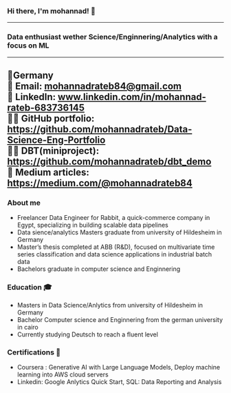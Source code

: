 ### Hi there, I'm mohannad! 👋
---
### Data enthusiast wether Science/Enginnering/Analytics with a focus on ML
---
📍Germany  
📧 Email: mohannadrateb84@gmail.com  
🔗 LinkedIn: www.linkedin.com/in/mohannad-rateb-683736145  
👨‍💻 GitHub portfolio: https://github.com/mohannadrateb/Data-Science-Eng-Portfolio  
👨‍💻 DBT(miniproject): https://github.com/mohannadrateb/dbt_demo  
🔗 Medium articles: https://medium.com/@mohannadrateb84
---

### About me
  * Freelancer Data Engineer for Rabbit, a quick-commerce company in Egypt, specializing in building scalable data pipelines   
  * Data sience/analytics Masters graduate from university of Hildesheim in Germany   
  * Master’s thesis completed at ABB (R&D), focused on multivariate time series classification and data science applications in industrial batch data   
  * Bachelors graduate in computer science and Enginnering   
  
### Education 🎓 
* Masters in Data Science/Anlytics from university of Hildesheim in Germany
* Bachelor Computer science and Enginnering from the german university in cairo
* Currently studying Deutsch to reach a fluent level

### Certifications 📜
* Coursera : Generative AI with Large Language Models, Deploy machine learning into AWS cloud servers
* Linkedin: Google Anlytics Quick Start, SQL: Data Reporting and Analysis
  
  

  
  
<!--
**mohannadrateb/mohannadrateb** is a ✨ _special_ ✨ repository because its `README.md` (this file) appears on your GitHub profile.

Here are some ideas to get you started:

- 🔭 I’m currently working on ...
- 🌱 I’m currently learning ...
- 👯 I’m looking to collaborate on ...
- 🤔 I’m looking for help with ...
- 💬 Ask me about ...
- 📫 How to reach me: ...
- 😄 Pronouns: ...
- ⚡ Fun fact: ...
-->

